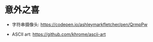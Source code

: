 # 意外之喜

- 字符串摄像头: https://codepen.io/ashleymarkfletcher/pen/QrmpPw

- ASCII art: https://github.com/khrome/ascii-art
